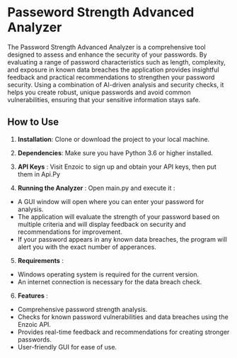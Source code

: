 # Passeword Strength Advanced Analyzer

The Password Strength Advanced Analyzer is a comprehensive tool designed to assess and enhance the security of your passwords. 
By evaluating a range of password characteristics such as length, complexity, 
and exposure in known data breaches the application provides insightful feedback and practical recommendations to strengthen your password security. 
Using a combination of AI-driven analysis and security checks, it helps you create robust, 
unique passwords and avoid common vulnerabilities, ensuring that your sensitive information stays safe.



## How to Use

1. **Installation**: Clone or download the project to your local machine.

2. **Dependencies**: Make sure you have Python 3.6 or higher installed.

3. **API Keys** : Visit Enzoic to sign up and obtain your API keys, then put them in Api.Py

4. **Running the Analyzer** : Open main.py and execute it : 

- A GUI window will open where you can enter your password for analysis.
- The application will evaluate the strength of your password based on multiple criteria and will display feedback on security and recommendations for improvement.
- If your password appears in any known data breaches, the program will alert you with the exact number of apperances.

5. **Requirements** : 

- Windows operating system is required for the current version.
- An internet connection is necessary for the data breach check.

6. **Features** : 

- Comprehensive password strength analysis.
- Checks for known password vulnerabilities and data breaches using the Enzoic API.
- Provides real-time feedback and recommendations for creating stronger passwords.
- User-friendly GUI for ease of use.



